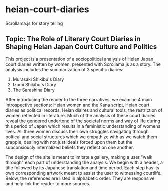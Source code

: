 # heian-court-diaries
Scrollama.js for story telling

## Topic: The Role of Literary Court Diaries in Shaping Heian Japan Court Culture and Politics


This project is a presentation of a sociopolitical analysis of Heian Japan court diaries written by women, presented with Scrollama.js as a story. The analysis includes the summarization of 3 specific diaries:
1. Murasaki Shikibu's Diary
2. Izumi Shikibu's Diary
3. The Sarashina Diary

After introducing the reader to the three narratives, we examine 4 main introspective sections: Heian women and the Kana script, Heian court diaries as political records, Heian diaires and cultural tools, the restriction of women reflected in literature. Much of the analysis of these court diaries reveal the gendered undertone of the societal norms and way of life during this period of Japan which results in a feministic understanding of womens lives. All three women discuss their own struggles navigating through poltical and social structures which we empathize with as we watch them grapple, dealing with not just ideals forced upon them but the subconsioucly internalized beliefs they reflect on one another.

The design of the site is meant to imitate a gallery, making a user "walk through" each part of understanding the analysis. We begin with a header, a title followed by its Japanese translation and time period. Each step has its own corresponding artwork meant to assist the user to witnessing courtlife. Below, the references are listed in alphabetic order. They are responsive and help link the reader to more sources. 
